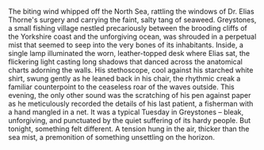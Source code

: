 The biting wind whipped off the North Sea, rattling the windows of Dr. Elias Thorne's surgery and carrying the faint, salty tang of seaweed.  Greystones, a small fishing village nestled precariously between the brooding cliffs of the Yorkshire coast and the unforgiving ocean, was shrouded in a perpetual mist that seemed to seep into the very bones of its inhabitants. Inside, a single lamp illuminated the worn, leather-topped desk where Elias sat, the flickering light casting long shadows that danced across the anatomical charts adorning the walls.  His stethoscope, cool against his starched white shirt, swung gently as he leaned back in his chair, the rhythmic creak a familiar counterpoint to the ceaseless roar of the waves outside.  This evening, the only other sound was the scratching of his pen against paper as he meticulously recorded the details of his last patient, a fisherman with a hand mangled in a net.  It was a typical Tuesday in Greystones – bleak, unforgiving, and punctuated by the quiet suffering of its hardy people.  But tonight, something felt different.  A tension hung in the air, thicker than the sea mist, a premonition of something unsettling on the horizon.
